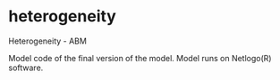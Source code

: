 # heterogeneity
Heterogeneity - ABM

Model code of the final version of the model.
Model runs on Netlogo(R) software.
